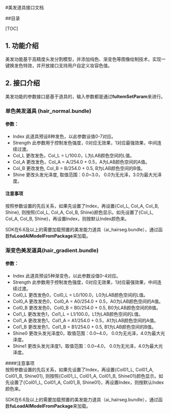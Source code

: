 #美发道具接口文档

##目录

[TOC]

## 1. 功能介绍
美发功能基于高精度头发分割模型，并添加纯色、渐变色等图像绘制技术，实现一键换发色特效，并开放接口支持用户自定义妆容色值。

## 2. 接口介绍
美发功能的参数接口是基于道具的，输入参数都是通过**fuItemSetParam**来进行。
### 单色美发道具 (hair_normal.bundle)

#### 参数：

- Index        此道具预设8种发色，以此参数设值0-7对应。
- Strength     此参数用于控制发色强度，0对应无效果，1对应最强效果，中间连续过渡。
- Col_L        更改发色，Col_L = L/100.0，L为LAB颜色空间的L值。
- Col_A        更改发色，Col_A = A/254.0 + 0.5，A为LAB颜色空间的A值。
- Col_B        更改发色, Col_B = B/254.0 + 0.5, B为LAB颜色空间的B值。
- Shine        更改头发光泽度, 取值范围：0.0~3.0， 0.0为无光泽，3.0为最大光泽度。

#### 注意事项  
按照参数设置的先后关系，如果先设置了Index，再设置{Col_L, Col_A, Col_B, Shine}, 则按照{Col_L, Col_A, Col_B, Shine}颜色显示。如先设置了{Col_L, Col_A, Col_B, Shine}，再设置Index，则按默认Index颜色来。

SDK在6.6及以上的需要加载预置的美发能力道具（ai_hairseg.bundle），通过函数**fuLoadAIModelFromPackage**来加载。

### 渐变色美发道具(hair_gradient.bundle)

#### 参数：

- Index       此道具预设5种渐变色，以此参数设值0-4对应。
- Strength    此参数用于控制发色强度，0对应无效果，1对应最强效果，中间连续过渡。
- Col0_L      更改发色0，Col0_L = L0/100.0，L0为LAB颜色空间的L值。
- Col0_A      更改发色0，Col0_A = A0/254.0 + 0.5，A0为LAB颜色空间的A值。
- Col0_B      更改发色0，Col0_B = B0/254.0 + 0.5, B0为LAB颜色空间的B值。
- Col1_L      更改发色1，Col1_L = L1/100.0，L1为LAB颜色空间的L值。
- Col1_A      更改发色1，Col1_A = A1/254.0 + 0.5，A1为LAB颜色空间的A值。
- Col1_B      更改发色1，Col1_B = B1/254.0 + 0.5, B1为LAB颜色空间的B值。
- Shine0      更改头发光泽度0，取值范围：0.0~4.0， 0.0为无光泽，4.0为最大光泽度。
- Shine1      更改头发光泽度1，取值范围：0.0~4.0， 0.0为无光泽，4.0为最大光泽度。

####注意事项  
按照参数设置的先后关系，如果先设置了Index，再设置{Col01_L, Col01_A, Col01_B, Shine01}, 则按照{Col01_L, Col01_A, Col01_B, Shine01}颜色显示。如先设置了{Col01_L, Col01_A, Col01_B, Shine01}，再设置Index，则按默认Index颜色来。

SDK在6.6及以上的需要加载预置的美发能力道具（ai_hairseg.bundle），通过函数**fuLoadAIModelFromPackage**来加载。